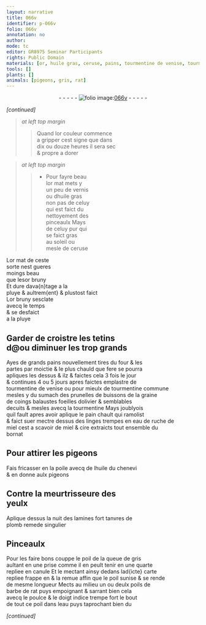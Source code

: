 ```yaml
---
layout: narrative
title: 066v
identifier: p-066v
folio: 066v
annotation: no
author:
mode: tc
editor: GR8975 Seminar Participants
rights: Public Domain
materials: [or, huile gras, ceruse, pains, tourmentine de venise, tourmentine commune, sumach, prunelles, graine de coings, balaustes, foeilles dolivier, tourmentine, pain, eau de ruche de miel, miel, cire, huile, chenevi, plomb, poil de la queue de gris, poil, poils de barbe de rat, eau]
tools: []
plants: []
animals: [pigeons, gris, rat]
---
```


<div class="folio" align="center">- - - - - <a href="http://gallica.bnf.fr/ark:/12148/btv1b10500001g/f138.image" target="_blank"><img src="https://cu-mkp.github.io/2017-workshop-edition/assets/photo-icon.png" alt="folio image: " style="display:inline-block; margin-bottom:-3px;"/>066v</a> - - - - - </div>  
 
*[continued]*
  
> *at left top margin*
> 
> >   Quand l<span class="m">or</span> couleur commence<br/> a gripper cest signe que dans<br/> dix ou douze heures il sera sec<br/> & propre a dorer
 
> *at left top margin*
> 
> >   * Pour fayre beau<br/> l<span class="m">or</span> mat mets y<br/> un peu de vernis<br/> ou d<span class="m">huile gras</span><br/> non pas de celuy<br/> qui est faict du<br/> nettoyement des<br/> pinceaulx Mays<br/> de celuy pur qui<br/> se faict gras<br/> au soleil ou<br/> mesle de <span class="m">ceruse</span>
 
L<span class="m">or</span> mat de ceste<br/> sorte nest gueres<br/> moings beau<br/> que l<span class="del">es</span><span class="add"><span class="m">or</span></span> bruny<br/> Et dure dava{n}tage a la<br/> pluye & aultrem{ent} & plustost faict<br/> L<span class="m">or</span> bruny sesclate<br/> avecq le temps<br/> & se desfaict<br/> a la pluye<br/>
 
 
  

## Garder de croistre les tetins<br/> <span class="del">d</span>@<span class="add">ou diminuer les trop grands</span>

 
Ayes de grands <span class="m">pains</span> nouvellement tires du four & les<br/> partes par moictie & le plus chauld que fere se pourra<br/> apliques les dessus <span class="del">& ilz</span> & faictes cela 3 fois le jour<br/> & continues 4 ou 5 jours apres faictes emplastre de<br/> <span class="m">tourmentine de <span class="pl">venise</span></span> ou pour mieulx de <span class="m">tourmentine commune</span><br/> mesles y du <span class="m">sumach</span> des <span class="m">prunelles</span> de buissons de la <span class="m">graine<br/> de coings</span> <span class="m">balaustes</span> <span class="m">foeilles dolivier</span> & semblables<br/> decuits & mesles avecq la <span class="m">tourmentine</span> Mays joublyois<br/> quil fault apres avoir aplique le <span class="m">pain</span> chault qui ramolist<br/> & faict suer mectre dessus des linges trempes en <span class="m">eau de ruche de<br/> miel</span> cest a scavoir de <span class="m">miel</span> & <span class="m">cire</span> extraicts tout ensemble du<br/> bornat
 
 
  

## Pour attirer les <span class="al">pigeons</span>

 
Fais fricasser en la poile avecq de l<span class="m">huile</span> du <span class="m">chenevi</span><br/> & en donne aulx <span class="al">pigeons</span>
<br/> 
 
  

## Contre la meurtrisseure des<br/> yeulx

 
Aplique dessus la nuit des lamines fort tanvres de<br/> <span class="m">plomb</span> remede singulier
 
 
  

## Pinceaulx

 
Pour les faire bons couppe le <span class="m">poil de la queue de <span class="al">gris</span></span><br/> aultant en une prise comme il en peult tenir en une quarte<br/> repliee en canule Et le mectant ainsy dedans lad{icte} carte<br/> repliee frappe <span class="add">en</span> & <span class="add">la</span> remue affin que le <span class="m">poil</span> sunise & se rende<br/> de mesme longueur Mects au milieu un ou deulx <span class="m">poils de<br/> barbe de <span class="al">rat</span></span> puys empoignant & sarrant bien cela<br/> avecq le poulce & le doigt indice trempe fort le bout<br/> de tout ce <span class="m">poil</span> dans l<span class="m">eau</span> puys taprochant bien du<br/> 
 
*[continued]*
 
